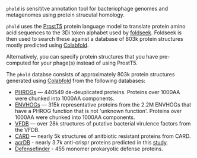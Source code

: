`phold` is sensititve annotation tool for bacteriophage genomes and metagenomes using protein strucutal homology. 

`phold` uses the [ProstT5](https://github.com/mheinzinger/ProstT5) protein language model to translate protein amino acid sequences to the 3Di token alphabet used by [foldseek](https://github.com/steineggerlab/foldseek). Foldseek is then used to search these against a database of 803k protein structures mostly predicted using [Colabfold](https://github.com/sokrypton/ColabFold). 

Alternatively, you can specify protein structures that you have pre-computed for your phage(s) instead of using ProstT5.

The `phold` databse consists of approximately 803k protein structures generated using [Colabfold](https://github.com/sokrypton/ColabFold) from the following databases:

* [PHROGs](https://phrogs.lmge.uca.fr) — 440549 de-deuplicated proteins. Proteins over 1000AA were chunked into 1000AA components.
* [ENVHOGs](http://envhog.u-ga.fr/envhog/) — 315k representative proteins from the 2.2M ENVHOGs that have a PHROG function that is not 'unknown function'. Proteins over 1000AA were chunked into 1000AA components.
* [VFDB](http://www.mgc.ac.cn/VFs/main.htm) — over 28k structures of putative bacterial virulence factors from the VFDB.
* [CARD](https://card.mcmaster.ca) — nearly 5k structures of anitbiotic resistant proteins from CARD.
* [acrDB](https://bcb.unl.edu/AcrDB/) - nearly 3.7k anti-crispr proteins predicted in this [study](https://doi.org/10.1089/crispr.2023.0011).
* [Defensefinder](https://defensefinder.mdmlab.fr) - 455 monomer prokaryotic defense proteins.



